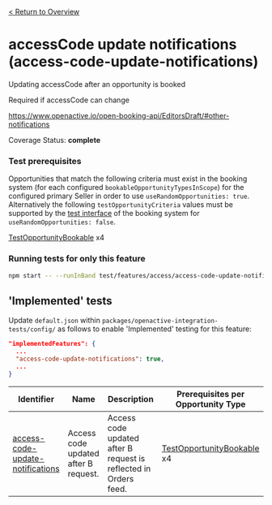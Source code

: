 [< Return to Overview](../../README.md)
# accessCode update notifications (access-code-update-notifications)

Updating accessCode after an opportunity is booked

Required if accessCode can change

https://www.openactive.io/open-booking-api/EditorsDraft/#other-notifications

Coverage Status: **complete**
### Test prerequisites
Opportunities that match the following criteria must exist in the booking system (for each configured `bookableOpportunityTypesInScope`) for the configured primary Seller in order to use `useRandomOpportunities: true`. Alternatively the following `testOpportunityCriteria` values must be supported by the [test interface](https://openactive.io/test-interface/) of the booking system for `useRandomOpportunities: false`.

[TestOpportunityBookable](https://openactive.io/test-interface#TestOpportunityBookable) x4


### Running tests for only this feature

```bash
npm start -- --runInBand test/features/access/access-code-update-notifications/
```



## 'Implemented' tests

Update `default.json` within `packages/openactive-integration-tests/config/` as follows to enable 'Implemented' testing for this feature:

```json
"implementedFeatures": {
  ...
  "access-code-update-notifications": true,
  ...
}
```

| Identifier | Name | Description | Prerequisites per Opportunity Type |
|------------|------|-------------|---------------|
| [access-code-update-notifications](./implemented/access-code-update-notifications-test.js) | Access code updated after B request. | Access code updated after B request is reflected in Orders feed. | [TestOpportunityBookable](https://openactive.io/test-interface#TestOpportunityBookable) x4 |


